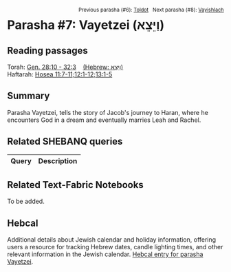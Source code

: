 <span style="float: right;"><sup>Previous parasha (#6): <a href="../06%20-%20Toldot/README.md#start">Toldot</a> &nbsp;&nbsp;Next parasha (#8): <a href="../08%20-%20Vayishlach/README.md#start">Vayishlach</a></sup></span>

# Parasha #7: Vayetzei (וַיֵּצֵא) <a name="start"></a>

## Reading passages

Torah: [Gen. 28:10 - 32:3](https://www.stepbible.org/?q=version=NASB2020|reference=Gen.28:10-32:3&options=HNVUG) &nbsp;&nbsp; [(Hebrew: וַיֵּצֵא)](https://tikkun.io/#/p/vayetzei)<br>
Haftarah: [Hosea 11:7-11;12:1-12;13:1-5](https://www.stepbible.org/?q=version=NASB2020|reference=Hos.11:7-11;12:1-15&options=HNVUG)

## Summary

Parasha Vayetzei, tells the story of Jacob's journey to Haran, where he encounters God in a dream and eventually marries Leah and Rachel.

## Related SHEBANQ queries

Query | Description
--- | ---


## Related Text-Fabric Notebooks

To be added.

## Hebcal

Additional details about Jewish calendar and holiday information, offering users a resource for tracking Hebrew dates, candle lighting times, and other relevant information in the Jewish calendar. [Hebcal entry for parasha Vayetzei](https://www.hebcal.com/sedrot/vayetzei).

